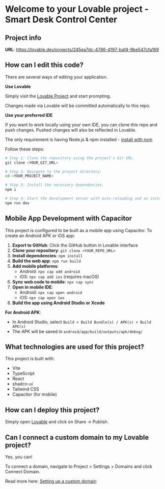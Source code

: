 
# Welcome to your Lovable project - Smart Desk Control Center

## Project info

**URL**: https://lovable.dev/projects/245ea7dc-4786-4197-baf4-9be547cfa169

## How can I edit this code?

There are several ways of editing your application.

**Use Lovable**

Simply visit the [Lovable Project](https://lovable.dev/projects/245ea7dc-4786-4197-baf4-9be547cfa169) and start prompting.

Changes made via Lovable will be committed automatically to this repo.

**Use your preferred IDE**

If you want to work locally using your own IDE, you can clone this repo and push changes. Pushed changes will also be reflected in Lovable.

The only requirement is having Node.js & npm installed - [install with nvm](https://github.com/nvm-sh/nvm#installing-and-updating)

Follow these steps:

```sh
# Step 1: Clone the repository using the project's Git URL.
git clone <YOUR_GIT_URL>

# Step 2: Navigate to the project directory.
cd <YOUR_PROJECT_NAME>

# Step 3: Install the necessary dependencies.
npm i

# Step 4: Start the development server with auto-reloading and an instant preview.
npm run dev
```

## Mobile App Development with Capacitor

This project is configured to be built as a mobile app using Capacitor. To create an Android APK or iOS app:

1. **Export to GitHub**: Click the GitHub button in Lovable interface
2. **Clone your repository**: `git clone <YOUR_REPO_URL>`
3. **Install dependencies**: `npm install`
4. **Build the web app**: `npm run build`
5. **Add mobile platforms**:
   - Android: `npx cap add android`
   - iOS: `npx cap add ios` (requires macOS)
6. **Sync web code to mobile**: `npx cap sync`
7. **Open in mobile IDE**:
   - Android: `npx cap open android`
   - iOS: `npx cap open ios`
8. **Build the app using Android Studio or Xcode**

**For Android APK**:
- In Android Studio, select `Build > Build Bundle(s) / APK(s) > Build APK(s)`
- The APK will be saved in `android/app/build/outputs/apk/debug/`

## What technologies are used for this project?

This project is built with:

- Vite
- TypeScript
- React
- shadcn-ui
- Tailwind CSS
- Capacitor (for mobile)

## How can I deploy this project?

Simply open [Lovable](https://lovable.dev/projects/245ea7dc-4786-4197-baf4-9be547cfa169) and click on Share -> Publish.

## Can I connect a custom domain to my Lovable project?

Yes, you can!

To connect a domain, navigate to Project > Settings > Domains and click Connect Domain.

Read more here: [Setting up a custom domain](https://docs.lovable.dev/tips-tricks/custom-domain#step-by-step-guide)

